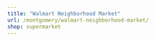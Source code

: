 ```yaml
---
title: "Walmart Neighborhood Market"
url: /montgomery/walmart-neighborhood-market/
shop: supermarket
---
```

